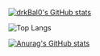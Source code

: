 [![drkBal0's GitHub stats](https://github-readme-stats.vercel.app/api?username=drkBal0)](https://github.com/drkBal0/github-readme-stats)

![Top Langs](https://github-readme-stats-three-psi-74.vercel.app/api?username=drkbal0/top-langs/)


[![Anurag's GitHub stats](https://github-readme-stats-three-psi-74.vercel.app/api?username=drkbal0)](https://github.com/drkbal0/github-readme-stats)

